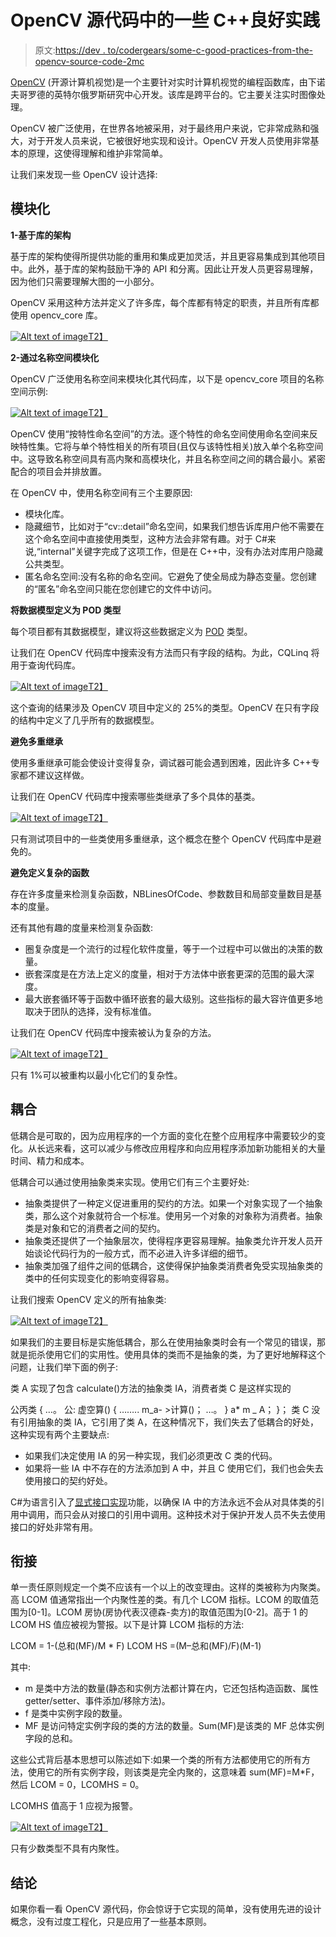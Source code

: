 # OpenCV 源代码中的一些 C++良好实践

> 原文:[https://dev . to/codergears/some-c-good-practices-from-the-opencv-source-code-2mc](https://dev.to/codergears/some-c-good-practices-from-the-opencv-source-code-2mc)

[OpenCV](http://opencv.org/) (开源计算机视觉)是一个主要针对实时计算机视觉的编程函数库，由下诺夫哥罗德的英特尔俄罗斯研究中心开发。该库是跨平台的。它主要关注实时图像处理。

OpenCV 被广泛使用，在世界各地被采用，对于最终用户来说，它非常成熟和强大，对于开发人员来说，它被很好地实现和设计。OpenCV 开发人员使用非常基本的原理，这使得理解和维护非常简单。

让我们来发现一些 OpenCV 设计选择:

## 模块化

**1-基于库的架构**

基于库的架构使得所提供功能的重用和集成更加灵活，并且更容易集成到其他项目中。此外，基于库的架构鼓励干净的 API 和分离。因此让开发人员更容易理解，因为他们只需要理解大图的一小部分。

OpenCV 采用这种方法并定义了许多库，每个库都有特定的职责，并且所有库都使用 opencv_core 库。

[![Alt text of image](../Images/d0d51663b1e251c331d46b04560903a5.png)T2】](https://res.cloudinary.com/practicaldev/image/fetch/s--ZHXEwbCw--/c_limit%2Cf_auto%2Cfl_progressive%2Cq_auto%2Cw_880/http://www.codergears.com/Blog/wp-content/uploads/opencv1.png)

**2-通过名称空间模块化**

OpenCV 广泛使用名称空间来模块化其代码库，以下是 opencv_core 项目的名称空间示例:

[![Alt text of image](../Images/93bd2c99efaa4e4e3ee57ba1d0e14b95.png)T2】](https://res.cloudinary.com/practicaldev/image/fetch/s--UECHqyIl--/c_limit%2Cf_auto%2Cfl_progressive%2Cq_auto%2Cw_880/http://www.codergears.com/Blog/wp-content/uploads/opencv2.png)

OpenCV 使用“按特性命名空间”的方法。逐个特性的命名空间使用命名空间来反映特性集。它将与单个特性相关的所有项目(且仅与该特性相关)放入单个名称空间中。这导致名称空间具有高内聚和高模块化，并且名称空间之间的耦合最小。紧密配合的项目会并排放置。

在 OpenCV 中，使用名称空间有三个主要原因:

*   模块化库。
*   隐藏细节，比如对于“cv::detail”命名空间，如果我们想告诉库用户他不需要在这个命名空间中直接使用类型，这种方法会非常有趣。对于 C#来说,“internal”关键字完成了这项工作，但是在 C++中，没有办法对库用户隐藏公共类型。
*   匿名命名空间:没有名称的命名空间。它避免了使全局成为静态变量。您创建的“匿名”命名空间只能在您创建它的文件中访问。

**将数据模型定义为 POD 类型**

每个项目都有其数据模型，建议将这些数据定义为 [POD](http://en.wikipedia.org/wiki/Plain_old_data_structure) 类型。

让我们在 OpenCV 代码库中搜索没有方法而只有字段的结构。为此，CQLinq 将用于查询代码库。

[![Alt text of image](../Images/3a57fe11e27fc54af99a00c7206e318c.png)T2】](https://res.cloudinary.com/practicaldev/image/fetch/s--_hi1cYap--/c_limit%2Cf_auto%2Cfl_progressive%2Cq_auto%2Cw_880/http://www.codergears.com/Blog/wp-content/uploads/opencv3.png)

这个查询的结果涉及 OpenCV 项目中定义的 25%的类型。OpenCV 在只有字段的结构中定义了几乎所有的数据模型。

**避免多重继承**

使用多重继承可能会使设计变得复杂，调试器可能会遇到困难，因此许多 C++专家都不建议这样做。

让我们在 OpenCV 代码库中搜索哪些类继承了多个具体的基类。

[![Alt text of image](../Images/671fd825d5c8cd7c48b9a1d4696e242e.png)T2】](https://res.cloudinary.com/practicaldev/image/fetch/s--bIK1x2br--/c_limit%2Cf_auto%2Cfl_progressive%2Cq_auto%2Cw_880/http://www.codergears.com/Blog/wp-content/uploads/opencv4.png)

只有测试项目中的一些类使用多重继承，这个概念在整个 OpenCV 代码库中是避免的。

**避免定义复杂的函数**

存在许多度量来检测复杂函数，NBLinesOfCode、参数数目和局部变量数目是基本的度量。

还有其他有趣的度量来检测复杂函数:

*   圈复杂度是一个流行的过程化软件度量，等于一个过程中可以做出的决策的数量。
*   嵌套深度是在方法上定义的度量，相对于方法体中嵌套更深的范围的最大深度。
*   最大嵌套循环等于函数中循环嵌套的最大级别。这些指标的最大容许值更多地取决于团队的选择，没有标准值。

让我们在 OpenCV 代码库中搜索被认为复杂的方法。

[![Alt text of image](../Images/5e160955fcf04881fa9c8e57fce7df2c.png)T2】](https://res.cloudinary.com/practicaldev/image/fetch/s--JqIMaUjp--/c_limit%2Cf_auto%2Cfl_progressive%2Cq_auto%2Cw_880/http://www.codergears.com/Blog/wp-content/uploads/opencv5.png)

只有 1%可以被重构以最小化它们的复杂性。

## 耦合

低耦合是可取的，因为应用程序的一个方面的变化在整个应用程序中需要较少的变化。从长远来看，这可以减少与修改应用程序和向应用程序添加新功能相关的大量时间、精力和成本。

低耦合可以通过使用抽象类来实现。使用它们有三个主要好处:

*   抽象类提供了一种定义促进重用的契约的方法。如果一个对象实现了一个抽象类，那么这个对象就符合一个标准。使用另一个对象的对象称为消费者。抽象类是对象和它的消费者之间的契约。
*   抽象类还提供了一个抽象层次，使得程序更容易理解。抽象类允许开发人员开始谈论代码行为的一般方式，而不必进入许多详细的细节。
*   抽象类加强了组件之间的低耦合，这使得保护抽象类消费者免受实现抽象类的类中的任何实现变化的影响变得容易。

让我们搜索 OpenCV 定义的所有抽象类:

[![Alt text of image](../Images/7462426500bc328675e74570e8e0a16e.png)T2】](https://res.cloudinary.com/practicaldev/image/fetch/s--BhTcr59Y--/c_limit%2Cf_auto%2Cfl_progressive%2Cq_auto%2Cw_880/http://www.codergears.com/Blog/wp-content/uploads/opencv6.png)

如果我们的主要目标是实施低耦合，那么在使用抽象类时会有一个常见的错误，那就是扼杀使用它们的实用性。使用具体的类而不是抽象的类，为了更好地解释这个问题，让我们举下面的例子:

类 A 实现了包含 calculate()方法的抽象类 IA，消费者类 C 是这样实现的

公丙类
{
…。
公:
虚空算()
{
……..
m_a- >计算()；
…。
}
a* m _ A；
}；
类 C 没有引用抽象的类 IA，它引用了类 A，在这种情况下，我们失去了低耦合的好处，这种实现有两个主要缺点:

*   如果我们决定使用 IA 的另一种实现，我们必须更改 C 类的代码。
*   如果将一些 IA 中不存在的方法添加到 A 中，并且 C 使用它们，我们也会失去使用接口的契约好处。

C#为语言引入了[显式接口实现](http://msdn.microsoft.com/en-us/library/aa288461(v=vs.71).aspx)功能，以确保 IA 中的方法永远不会从对具体类的引用中调用，而只会从对接口的引用中调用。这种技术对于保护开发人员不失去使用接口的好处非常有用。

## 衔接

单一责任原则规定一个类不应该有一个以上的改变理由。这样的类被称为内聚类。高 LCOM 值通常指出一个内聚性差的类。有几个 LCOM 指标。LCOM 的取值范围为[0-1]。LCOM 房协(房协代表汉德森-卖方)的取值范围为[0-2]。高于 1 的 LCOM HS 值应被视为警报。以下是计算 LCOM 指标的方法:

LCOM = 1-(总和(MF)/M * F)
LCOM HS =(M–总和(MF)/F)(M-1)

其中:

*   m 是类中方法的数量(静态和实例方法都计算在内，它还包括构造函数、属性 getter/setter、事件添加/移除方法)。
*   f 是类中实例字段的数量。
*   MF 是访问特定实例字段的类的方法的数量。Sum(MF)是该类的 MF 总体实例字段的总和。

这些公式背后基本思想可以陈述如下:如果一个类的所有方法都使用它的所有方法，使用它的所有实例字段，则该类是完全内聚的，这意味着 sum(MF)=M*F，然后 LCOM = 0，LCOMHS = 0。

LCOMHS 值高于 1 应视为报警。

[![Alt text of image](../Images/742ba4c7749e3e6cf91e1028d72641a3.png)T2】](https://res.cloudinary.com/practicaldev/image/fetch/s--5_WzYl7L--/c_limit%2Cf_auto%2Cfl_progressive%2Cq_auto%2Cw_880/http://www.codergears.com/Blog/wp-content/uploads/opencv7.png)

只有少数类型不具有内聚性。

## 结论

如果你看一看 OpenCV 源代码，你会惊讶于它实现的简单，没有使用先进的设计概念，没有过度工程化，只是应用了一些基本原则。